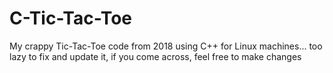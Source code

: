 # C-Tic-Tac-Toe
My crappy Tic-Tac-Toe code from 2018 using C++ for Linux machines... too lazy to fix and update it, if you come across, feel free to make changes 
